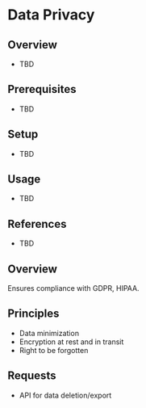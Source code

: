 # Data Privacy

## Overview
- TBD

## Prerequisites
- TBD

## Setup
- TBD

## Usage
- TBD

## References
- TBD


## Overview
Ensures compliance with GDPR, HIPAA.

## Principles
- Data minimization
- Encryption at rest and in transit
- Right to be forgotten

## Requests
- API for data deletion/export
